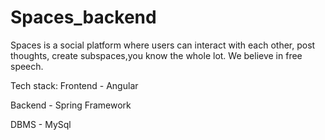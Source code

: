 # Spaces_backend
Spaces is a social platform where users can interact with each other, post thoughts, create subspaces,you know the whole lot. We believe in free speech.

Tech stack:
Frontend - Angular 

Backend - Spring Framework

DBMS - MySql
